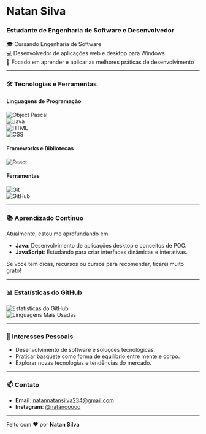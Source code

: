 # Natan Silva

### Estudante de Engenharia de Software e Desenvolvedor

🎓 Cursando Engenharia de Software  
💻 Desenvolvedor de aplicações web e desktop para Windows  
🚀 Focado em aprender e aplicar as melhores práticas de desenvolvimento  

---

### 🛠 Tecnologias e Ferramentas

#### Linguagens de Programação
![Object Pascal](https://img.shields.io/badge/-Object%20Pascal-%23E32F26?logo=delphi&logoColor=white)  
![Java](https://img.shields.io/badge/-Java-%23007396?logo=java&logoColor=white)  
![HTML](https://img.shields.io/badge/-HTML-%23E34F26?logo=html5&logoColor=white)  
![CSS](https://img.shields.io/badge/-CSS-%231572B6?logo=css3&logoColor=white)  

#### Frameworks e Bibliotecas
![React](https://img.shields.io/badge/-React-%2361DAFB?logo=react&logoColor=white)  

#### Ferramentas
![Git](https://img.shields.io/badge/-Git-%23F05032?logo=git&logoColor=white)  
![GitHub](https://img.shields.io/badge/-GitHub-%23181717?logo=github&logoColor=white)  

---

### 📚 Aprendizado Contínuo

Atualmente, estou me aprofundando em:  
- **Java**: Desenvolvimento de aplicações desktop e conceitos de POO.  
- **JavaScript**: Estudando para criar interfaces dinâmicas e interativas.  

Se você tem dicas, recursos ou cursos para recomendar, ficarei muito grato!  

---

### 📊 Estatísticas do GitHub

![Estatísticas do GitHub](https://github-readme-stats.vercel.app/api?username=natanooo&show_icons=true&theme=radical&hide_border=true&locale=pt-br&title_color=6a5acd&text_color=ffffff&icon_color=6a5acd&bg_color=0D1117)  
![Linguagens Mais Usadas](https://github-readme-stats.vercel.app/api/top-langs/?username=natanooo&layout=compact&theme=radical&hide_border=true&locale=pt-br&title_color=6a5acd&text_color=ffffff&icon_color=6a5acd&bg_color=0D1117)

---

### 🏀 Interesses Pessoais

- Desenvolvimento de software e soluções tecnológicas.  
- Praticar basquete como forma de equilíbrio entre mente e corpo.  
- Explorar novas tecnologias e tendências do mercado.  

---

### 📫 Contato

- **Email**: [natannatansilva234@gmail.com](mailto:natannatansilva234@gmail.com)  
- **Instagram**: [@natanooooo](https://www.instagram.com/natanooooo)  

---

Feito com ❤️ por **Natan Silva**  
